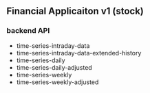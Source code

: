 ## Financial Applicaiton v1 (stock)

### backend API

* time-series-intraday-data
* time-series-intraday-data-extended-history
* time-series-daily
* time-series-daily-adjusted
* time-series-weekly
* time-series-weekly-adjusted